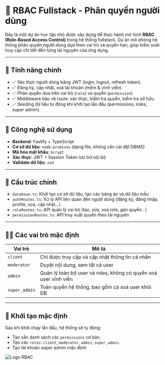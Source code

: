 # 🔐 RBAC Fullstack - Phân quyền người dùng

Đây là một dự án học tập nhỏ được xây dựng để thực hành mô hình **RBAC (Role-Based Access Control)** trong hệ thống fullstack. Dự án mô phỏng hệ thống phân quyền người dùng dựa theo vai trò và quyền hạn, giúp kiểm soát truy cập chi tiết đến từng tài nguyên của ứng dụng.

---

## 🚀 Tính năng chính

- ✅ Xác thực người dùng bằng JWT (login, logout, refresh token).
- ✅ Đăng ký, cập nhật, xoá tài khoản (mềm & vĩnh viễn).
- ✅ Phân quyền dựa trên vai trò (`role`) và quyền (`permission`).
- ✅ Middleware bảo vệ route: xác thực, kiểm tra quyền, kiểm tra sở hữu.
- ✅ Seeding dữ liệu tự động khi khởi tạo lần đầu (permissions, roles, super admin).

---

## 🧱 Công nghệ sử dụng

- **Backend**: Fastify + TypeScript
- **Cơ sở dữ liệu**: `nedb-promises` (dạng file, không cần cài đặt DBMS)
- **Mã hóa mật khẩu**: `bcrypt`
- **Xác thực**: JWT + Session Token lưu trữ nội bộ
- **Validate dữ liệu**: `zod`

---

## 📁 Cấu trúc chính

- `database.ts`: Khởi tạo cơ sở dữ liệu, tạo các bảng ảo và dữ liệu mẫu
- `authRoutes.ts`: Xử lý API liên quan đến người dùng (đăng ký, đăng nhập, profile, xoá, cập nhật…)
- `roleRoutes.ts`: API quản lý vai trò (tạo, sửa, xoá role, gán quyền…)
- `permissionRoutes.ts`: API truy xuất quyền theo tài nguyên

---

## 👮‍♂️ Các vai trò mặc định

| Vai trò       | Mô tả                                                            |
| ------------- | ---------------------------------------------------------------- |
| `client`      | Chỉ được truy cập và cập nhật thông tin cá nhân                  |
| `moderator`   | Duyệt nội dung, xem tất cả user                                  |
| `admin`       | Quản lý toàn bộ user và roles, không có quyền xoá user vĩnh viễn |
| `super_admin` | Toàn quyền hệ thống, bao gồm cả xoá user khỏi DB                 |

---

## 🧪 Khởi tạo mặc định

Sau khi khởi chạy lần đầu, hệ thống sẽ tự động:

- Tạo sẵn danh sách các `permissions` cơ bản.
- Tạo các `roles`: `client`, `moderator`, `admin`, `super_admin`.
- Tạo tài khoản super admin mặc định:

![Logo RBAC](https://phongph.netlify.app/_next/image?url=https%3A%2F%2Fcdn.sanity.io%2Fimages%2Fi6rvgdeu%2Fproduction%2Ff6ec1a80e3accdc7c8620b02018bcc92f7639ce9-2048x1222.jpg&w=1920&q=75)
